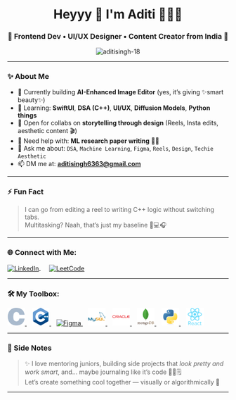 <h1 align="center">Heyyy 👋 I'm Aditi 🙋🏻‍♀️</h1>
<h3 align="center">🦄 Frontend Dev • UI/UX Designer • Content Creator from India 🎨</h3>

<p align="center">
  <img src="https://komarev.com/ghpvc/?username=aditisingh-18&label=Profile%20views&color=ff69b4&style=flat" alt="aditisingh-18" />
</p>

---

### ✨ About Me

- 🔭 Currently building **AI-Enhanced Image Editor** (yes, it’s giving ✨smart beauty✨)
- 🌱 Learning: **SwiftUI**, **DSA (C++)**, **UI/UX**, **Diffusion Models**, **Python things**
- 👯 Open for collabs on **storytelling through design** (Reels, Insta edits, aesthetic content 🎬)
- 🤝 Need help with: **ML research paper writing** 🧠📄
- 💬 Ask me about: `DSA`, `Machine Learning`, `Figma`, `Reels`, `Design`, `Techie Aesthetic`
- 📫 DM me at: **aditisingh6363@gmail.com**

---

### ⚡ Fun Fact

> I can go from editing a reel to writing C++ logic without switching tabs.  
> Multitasking? Naah, that’s just my baseline 🧋💻🎧

---

### 🌐 Connect with Me:

<p align="left">
  <a href="https://www.linkedin.com/in/aditi-b5bb99267/" target="blank">
    <img align="center" src="https://raw.githubusercontent.com/rahuldkjain/github-profile-readme-generator/master/src/images/icons/Social/linked-in-alt.svg" alt="LinkedIn" height="30" width="40" />
  </a>
  &nbsp;&nbsp;&nbsp;&nbsp;
  <a href="https://leetcode.com/aditisingh6363@gmail.com" target="blank">
    <img align="center" src="https://raw.githubusercontent.com/rahuldkjain/github-profile-readme-generator/master/src/images/icons/Social/leet-code.svg" alt="LeetCode" height="30" width="40" />
  </a>
</p>

---

### 🛠️ My Toolbox:

<p align="left"> 
  <a href="https://www.cprogramming.com/" target="_blank"> 
    <img src="https://raw.githubusercontent.com/devicons/devicon/master/icons/c/c-original.svg" alt="C" width="40" height="40"/> 
  </a>&nbsp;&nbsp;
  
  <a href="https://www.w3schools.com/cpp/" target="_blank"> 
    <img src="https://raw.githubusercontent.com/devicons/devicon/master/icons/cplusplus/cplusplus-original.svg" alt="C++" width="40" height="40"/> 
  </a>&nbsp;&nbsp;

  <a href="https://www.figma.com/" target="_blank"> 
    <img src="https://www.vectorlogo.zone/logos/figma/figma-icon.svg" alt="Figma" width="40" height="40"/> 
  </a>&nbsp;&nbsp;

  <a href="https://www.mysql.com/" target="_blank"> 
    <img src="https://raw.githubusercontent.com/devicons/devicon/master/icons/mysql/mysql-original-wordmark.svg" alt="MySQL" width="40" height="40"/> 
  </a>&nbsp;&nbsp;

  <a href="https://www.oracle.com/" target="_blank"> 
    <img src="https://raw.githubusercontent.com/devicons/devicon/master/icons/oracle/oracle-original.svg" alt="Oracle" width="40" height="40"/> 
  </a>&nbsp;&nbsp;

  <a href="https://www.mongodb.com/" target="_blank"> 
    <img src="https://raw.githubusercontent.com/devicons/devicon/master/icons/mongodb/mongodb-original-wordmark.svg" alt="MongoDB" width="40" height="40"/> 
  </a>&nbsp;&nbsp;

  <a href="https://www.python.org" target="_blank"> 
    <img src="https://raw.githubusercontent.com/devicons/devicon/master/icons/python/python-original.svg" alt="Python" width="40" height="40"/> 
  </a>&nbsp;&nbsp;

  <a href="https://reactjs.org/" target="_blank"> 
    <img src="https://raw.githubusercontent.com/devicons/devicon/master/icons/react/react-original-wordmark.svg" alt="React" width="40" height="40"/> 
  </a>
</p>

---

### 💖 Side Notes

> ✨ I love mentoring juniors, building side projects that *look pretty and work smart*, and… maybe journaling like it’s code ✍🏻🗒️  
> Let’s create something cool together — visually or algorithmically 🤝

---

